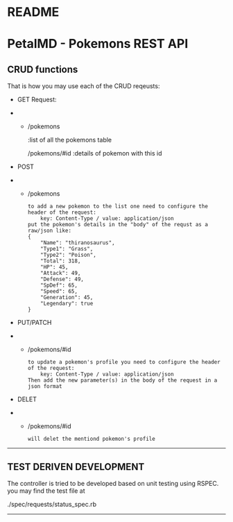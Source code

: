 # README


# PetalMD - Pokemons REST API


## CRUD functions
 That is how you may use each of the CRUD reqeusts:
* GET Request:
* * /pokemons

    :list of all the pokemons table
    
    /pokemons/#id   :details of pokemon with this id

* POST
* * /pokemons


        to add a new pokemon to the list one need to configure the header of the request:
            key: Content-Type / value: application/json
        put the pokemon's details in the "body" of the requst as a raw/json like:
        {        
            "Name": "thiranosaurus",
            "Type1": "Grass",
            "Type2": "Poison",
            "Total": 318,
            "HP": 45,
            "Attack": 49,
            "Defense": 49,
            "SpDef": 65,
            "Speed": 65,
            "Generation": 45,
            "Legendary": true
        }
* PUT/PATCH
* * /pokemons/#id 

        to update a pokemon's profile you need to configure the header of the request:
            key: Content-Type / value: application/json        
        Then add the new parameter(s) in the body of the request in a json format
* DELET
* * /pokemons/#id 

        will delet the mentiond pokemon's profile
        
----------------
## TEST DERIVEN DEVELOPMENT 
 The controller is tried to be developed based on unit testing using RSPEC.
 you may find the test file at

 ./spec/requests/status_spec.rb

 ------------------
